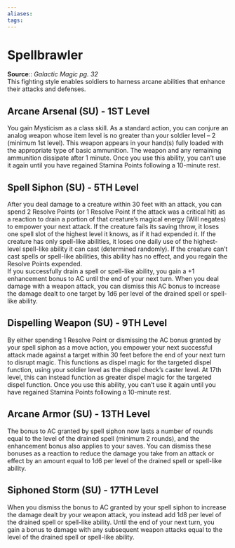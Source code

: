 ```yaml
---
aliases: 
tags: 
---
```


# Spellbrawler

**Source**:: _Galactic Magic pg. 32_  
This fighting style enables soldiers to harness arcane abilities that enhance their attacks and defenses.

## Arcane Arsenal (SU) - 1ST Level

You gain Mysticism as a class skill. As a standard action, you can conjure an analog weapon whose item level is no greater than your soldier level – 2 (minimum 1st level). This weapon appears in your hand(s) fully loaded with the appropriate type of basic ammunition. The weapon and any remaining ammunition dissipate after 1 minute. Once you use this ability, you can’t use it again until you have regained Stamina Points following a 10-minute rest.  

## Spell Siphon (SU) - 5TH Level

After you deal damage to a creature within 30 feet with an attack, you can spend 2 Resolve Points (or 1 Resolve Point if the attack was a critical hit) as a reaction to drain a portion of that creature’s magical energy (Will negates) to empower your next attack. If the creature fails its saving throw, it loses one spell slot of the highest level it knows, as if it had expended it. If the creature has only spell-like abilities, it loses one daily use of the highest-level spell-like ability it can cast (determined randomly). If the creature can’t cast spells or spell-like abilities, this ability has no effect, and you regain the Resolve Points expended.  
If you successfully drain a spell or spell-like ability, you gain a +1 enhancement bonus to AC until the end of your next turn. When you deal damage with a weapon attack, you can dismiss this AC bonus to increase the damage dealt to one target by 1d6 per level of the drained spell or spell-like ability.  

## Dispelling Weapon (SU) - 9TH Level

By either spending 1 Resolve Point or dismissing the AC bonus granted by your spell siphon as a move action, you empower your next successful attack made against a target within 30 feet before the end of your next turn to disrupt magic. This functions as dispel magic for the targeted dispel function, using your soldier level as the dispel check’s caster level. At 17th level, this can instead function as greater dispel magic for the targeted dispel function. Once you use this ability, you can’t use it again until you have regained Stamina Points following a 10-minute rest.  

## Arcane Armor (SU) - 13TH Level

The bonus to AC granted by spell siphon now lasts a number of rounds equal to the level of the drained spell (minimum 2 rounds), and the enhancement bonus also applies to your saves. You can dismiss these bonuses as a reaction to reduce the damage you take from an attack or effect by an amount equal to 1d6 per level of the drained spell or spell-like ability.  

## Siphoned Storm (SU) - 17TH Level

When you dismiss the bonus to AC granted by your spell siphon to increase the damage dealt by your weapon attack, you instead add 1d8 per level of the drained spell or spell-like ability. Until the end of your next turn, you gain a bonus to damage with any subsequent weapon attacks equal to the level of the drained spell or spell-like ability.
